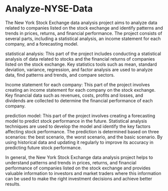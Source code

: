 # Analyze-NYSE-Data

The New York Stock Exchange data analysis project aims to analyze data related to companies listed on the stock exchange and identify patterns and trends in prices, returns, and financial performance. The project consists of several parts, including a statistical analysis, an income statement for each company, and a forecasting model.

statistical analysis:
This part of the project includes conducting a statistical analysis of data related to stocks and the financial returns of companies listed on the stock exchange. Key statistics tools such as mean, standard deviation, variance, regression, and factor analysis are used to analyze data, find patterns and trends, and compare sectors.

Income statement for each company:
This part of the project involves creating an income statement for each company on the stock exchange. Key financial data such as revenues, costs, profits and losses, and dividends are collected to determine the financial performance of each company.

prediction model:
This part of the project involves creating a forecasting model to predict stock performance in the future. Statistical analysis techniques are used to develop the model and identify the key factors affecting stock performance. The prediction is determined based on three scenarios: the best scenario, the worst scenario, and the basic scenario. By using historical data and updating it regularly to improve its accuracy in predicting future stock performance.

In general, the New York Stock Exchange data analysis project helps to understand patterns and trends in prices, returns, and financial performance of companies listed on the stock exchange and provides valuable information to investors and market traders where this information can be used to make the right investment decisions and achieve better results.
